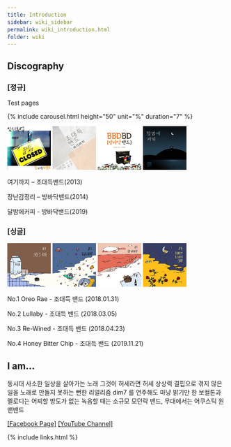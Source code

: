 ```yaml
---
title: Introduction
sidebar: wiki_sidebar
permalink: wiki_introduction.html
folder: wiki
---
```


## Discography

### [정규]

Test pages

{% include carousel.html height="50" unit="%" duration="7" %}

<p float="left">
  <img src="images/a0.jpg" width="100" />
  <img src="images/a1.jpg" width="100" />
  <img src="images/ab1.jpg" width="100" />
  <img src="images/ab2.jpg" width="100" />
</p>


여기까지 – 조대득밴드(2013)

장난감정리 – 방바닥밴드(2014)

달밤에커피 - 방바닥밴드(2019)

### [싱글]

<p float="left">
  <img src="images/s1.jpg" width="100" />
  <img src="images/s2.jpg" width="100" />
  <img src="images/s3.jpg" width="100" />
  <img src="images/s4.jpg" width="100" />
</p>

No.1 Oreo Rae - 조대득 밴드 (2018.01.31)

No.2 Lullaby - 조대득 밴드 (2018.03.05)

No.3 Re-Wined - 조대득 밴드 (2018.04.23)

No.4 Honey Bitter Chip - 조대득 밴드 (2019.11.21)


## I am…

동시대 사소한 일상을 살아가는 노래 그것이 허세라면 허세
상상력 결핍으로 겪지 않은 일을 노래로 만들지 못하는 뻔한 리얼리즘
dim7 를 연주해도 마냥 밝기만 한 보컬톤과 멜로디는 어찌할 방도가 없는
녹음할 때는 소규모 모던락 밴드, 무대에서는 어쿠스틱 원맨밴드

<a target="_blank" href="https://facebook.com/muzineer" class="btn btn-dark">[Facebook Page]</a>
<a target="_blank" href="https://www.youtube.com/channel/UCYyd9dp6q4Ca6FB-6XjJEYw?view_as=subscriber" class="btn btn-dark">[YouTube Channel]</a>


{% include links.html %}
